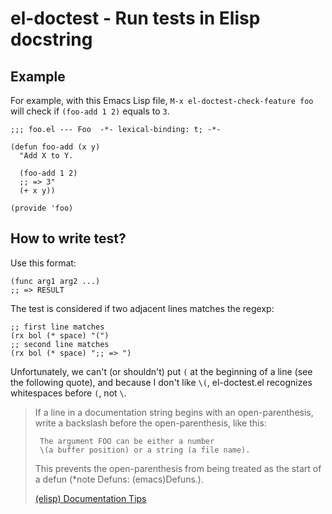 # el-doctest - Run tests in Elisp docstring

## Example

For example, with this Emacs Lisp file, `M-x el-doctest-check-feature foo` will check if `(foo-add 1 2)` equals to `3`.

```emacs-lisp
;;; foo.el --- Foo  -*- lexical-binding: t; -*-

(defun foo-add (x y)
  "Add X to Y.

  (foo-add 1 2)
  ;; => 3"
  (+ x y))

(provide 'foo)
```

## How to write test?

Use this format:

    (func arg1 arg2 ...)
    ;; => RESULT

The test is considered if two adjacent lines matches the regexp:

``` emacs-lisp
;; first line matches
(rx bol (* space) "(")
;; second line matches
(rx bol (* space) ";; => ")
```

Unfortunately, we can't (or shouldn't) put `(` at the beginning of a line (see
the following quote), and because I don't like `\(`, el-doctest.el recognizes
whitespaces before `(`, not `\`.

> If a line in a documentation string begins with an
> open-parenthesis, write a backslash before the open-parenthesis,
> like this:
>
>      The argument FOO can be either a number
>      \(a buffer position) or a string (a file name).
>
> This prevents the open-parenthesis from being treated as the start
> of a defun (*note Defuns: (emacs)Defuns.).
>
>
> [(elisp) Documentation Tips](https://www.gnu.org/software/emacs/manual/html_node/elisp/Documentation-Tips.html)
